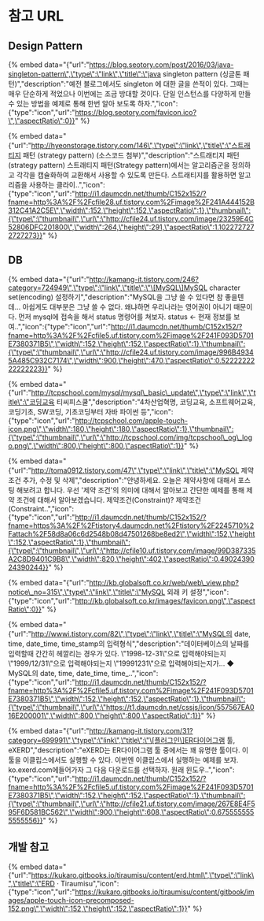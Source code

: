 # 참고 URL

## Design Pattern

{% embed data="{\"url\":\"https://blog.seotory.com/post/2016/03/java-singleton-pattern\",\"type\":\"link\",\"title\":\"java singleton pattern \(싱글톤 패턴\)\",\"description\":\"예전 블로그에서도 singleton 에 대한 글을 쓴적이 있다. 그때는 매우 단순하게 적었으나 이번에는 조금 방대할 것이다. 단일 인스턴스를 다양하게 만들 수 있는 방법을 예제로 통해 한번 알아 보도록 하자.\",\"icon\":{\"type\":\"icon\",\"url\":\"https://blog.seotory.com/favicon.ico?\",\"aspectRatio\":0}}" %}

{% embed data="{\"url\":\"http://hyeonstorage.tistory.com/146\",\"type\":\"link\",\"title\":\"스트래티지 패턴 \(strategy pattern\) \(소스코드 첨부\)\",\"description\":\"스트래티지 패턴 \(strategy pattern\) 스트래티지 패턴\(Strategy pattern\)에서는 알고리즘군을 정의하고 각각을 캡슐화하여 교환해서 사용할 수 있도록 만든다. 스트래티지를 활용하면 알고리즘을 사용하는 클라이..\",\"icon\":{\"type\":\"icon\",\"url\":\"http://i1.daumcdn.net/thumb/C152x152/?fname=http%3A%2F%2Fcfile28.uf.tistory.com%2Fimage%2F241A444152B312C41A2C5E\",\"width\":152,\"height\":152,\"aspectRatio\":1},\"thumbnail\":{\"type\":\"thumbnail\",\"url\":\"http://cfile24.uf.tistory.com/image/23259E4C52806DFC201800\",\"width\":264,\"height\":291,\"aspectRatio\":1.1022727272727273}}" %}

## DB

{% embed data="{\"url\":\"http://kamang-it.tistory.com/246?category=724949\",\"type\":\"link\",\"title\":\"\[MySQL\]MySQL character set\(encoding\) 설정하기\",\"description\":\"MySQL을 그냥 쓸 수 있다면 참 좋을텐데... 아쉽게도 대부분은 그냥 쓸 수 없다. 왜냐하면 우리나라는 영어권이 아니기 때문이다. 먼저 mysql에 접속을 해서 status 명령어를 쳐보자.  status <- 현재 정보를 보여..\",\"icon\":{\"type\":\"icon\",\"url\":\"http://i1.daumcdn.net/thumb/C152x152/?fname=http%3A%2F%2Fcfile5.uf.tistory.com%2Fimage%2F241F093D5701E7380371B5\",\"width\":152,\"height\":152,\"aspectRatio\":1},\"thumbnail\":{\"type\":\"thumbnail\",\"url\":\"http://cfile24.uf.tistory.com/image/996B49345A485C932C7174\",\"width\":900,\"height\":470,\"aspectRatio\":0.5222222222222223}}" %}

{% embed data="{\"url\":\"http://tcpschool.com/mysql/mysql\_basic\_update\",\"type\":\"link\",\"title\":\"코딩교육 티씨피스쿨\",\"description\":\"4차산업혁명, 코딩교육, 소프트웨어교육, 코딩기초, SW코딩, 기초코딩부터 자바 파이썬 등\",\"icon\":{\"type\":\"icon\",\"url\":\"http://tcpschool.com/apple-touch-icon.png\",\"width\":180,\"height\":180,\"aspectRatio\":1},\"thumbnail\":{\"type\":\"thumbnail\",\"url\":\"http://tcpschool.com/img/tcpschool\_og\_logo.png\",\"width\":800,\"height\":800,\"aspectRatio\":1}}" %}

{% embed data="{\"url\":\"http://toma0912.tistory.com/47\",\"type\":\"link\",\"title\":\"MySQL 제약조건 추가, 수정 및 삭제\",\"description\":\"안녕하세요. 오늘은 제약사항에 대해서 포스팅 해보려고 합니다. 우선 \'제약 조건\'의 의미에 대해서 알아보고 간단한 예제를 통해 제약 조건에 대해서 알아보겠습니다. 제약조건\(Constraint\)? 제약조건\(Constraint..\",\"icon\":{\"type\":\"icon\",\"url\":\"http://i1.daumcdn.net/thumb/C152x152/?fname=https%3A%2F%2Ftistory4.daumcdn.net%2Ftistory%2F2245710%2Fattach%2F58d8a06c6d2548b08d47501268be8ed2\",\"width\":152,\"height\":152,\"aspectRatio\":1},\"thumbnail\":{\"type\":\"thumbnail\",\"url\":\"http://cfile10.uf.tistory.com/image/99D387335A2C8D9401C9B8\",\"width\":820,\"height\":402,\"aspectRatio\":0.4902439024390244}}" %}

{% embed data="{\"url\":\"http://kb.globalsoft.co.kr/web/web\_view.php?notice\_no=315\",\"type\":\"link\",\"title\":\"MySQL 외래 키 설정\",\"icon\":{\"type\":\"icon\",\"url\":\"http://kb.globalsoft.co.kr/images/favicon.png\",\"aspectRatio\":0}}" %}

{% embed data="{\"url\":\"http://wwwi.tistory.com/82\",\"type\":\"link\",\"title\":\"MySQL의 date, time, date\_time, time\_stamp의 입력형식\",\"description\":\"데이터베이스의 날짜를 입력할때 간간히 헤깔리는 경우가 있다. \\\"1998-12-31\\\"으로 입력해야되는지 \\\"1999/12/31\\\"으로 입력해야되는지 \\\"19991231\\\"으로 입력해야되는지가... ◆ MySQL의 date, time, date\_time, time\_..\",\"icon\":{\"type\":\"icon\",\"url\":\"http://i1.daumcdn.net/thumb/C152x152/?fname=http%3A%2F%2Fcfile5.uf.tistory.com%2Fimage%2F241F093D5701E7380371B5\",\"width\":152,\"height\":152,\"aspectRatio\":1},\"thumbnail\":{\"type\":\"thumbnail\",\"url\":\"https://t1.daumcdn.net/cssjs/icon/557567EA016E200001\",\"width\":800,\"height\":800,\"aspectRatio\":1}}" %}

{% embed data="{\"url\":\"http://kamang-it.tistory.com/31?category=699991\",\"type\":\"link\",\"title\":\"\[플러그인\]ER다이어그램 툴, eXERD\",\"description\":\"eXERD는 ER다이어그램 툴 중에서는 꽤 유명한 툴이다. 이 툴을 이클립스에서도 실행할 수 있다. 이번엔 이클립스에서 실행하는 예제를 보자.  ko.exerd.com에들어가자 그 다음 다운로드를 선택하자.  원래 윈도우..\",\"icon\":{\"type\":\"icon\",\"url\":\"http://i1.daumcdn.net/thumb/C152x152/?fname=http%3A%2F%2Fcfile5.uf.tistory.com%2Fimage%2F241F093D5701E7380371B5\",\"width\":152,\"height\":152,\"aspectRatio\":1},\"thumbnail\":{\"type\":\"thumbnail\",\"url\":\"http://cfile21.uf.tistory.com/image/267E8E4F595F6D581BC562\",\"width\":900,\"height\":608,\"aspectRatio\":0.6755555555555556}}" %}

## 개발 참고

{% embed data="{\"url\":\"https://kukaro.gitbooks.io/tiraumisu/content/erd.html\",\"type\":\"link\",\"title\":\"ERD · Tiraumisu\",\"icon\":{\"type\":\"icon\",\"url\":\"https://kukaro.gitbooks.io/tiraumisu/content/gitbook/images/apple-touch-icon-precomposed-152.png\",\"width\":152,\"height\":152,\"aspectRatio\":1}}" %}

